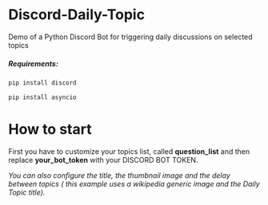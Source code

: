 # Discord-Daily-Topic
Demo of a Python Discord Bot for triggering daily discussions on selected topics

##### Requirements:
```sh
pip install discord
```
```sh
pip install asyncio
```

# How to start
First you have to customize your topics list, called **question_list** and then replace **your_bot_token** with your DISCORD BOT TOKEN. <br />

*You can also configure the title, the thumbnail image and the delay between topics ( this example uses a wikipedia generic image and the Daily Topic title).* <br />
